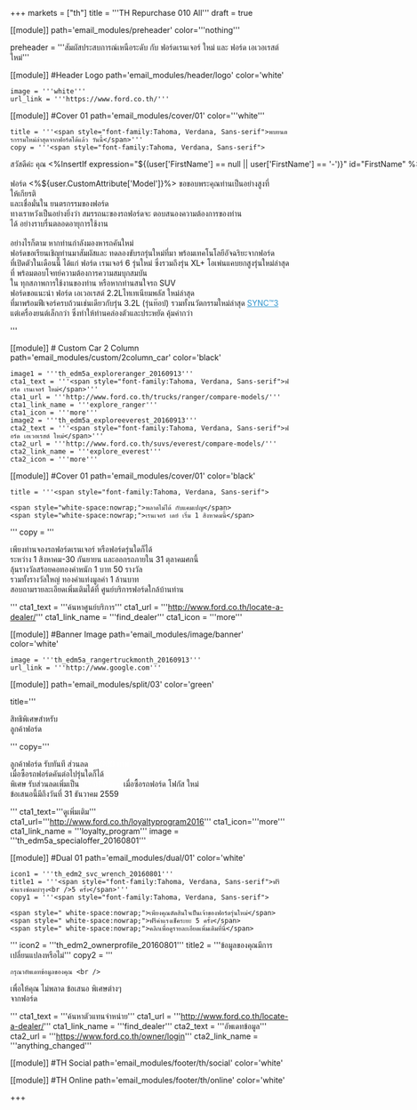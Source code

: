 +++
markets = ["th"]
title = '''TH Repurchase 010 All'''
draft = true

[[module]]
path='email_modules/preheader'
color='''nothing'''

preheader = '''<span style="font-family:Tahoma, Verdana, Sans-serif">สัมผัสประสบการณ์เหนือระดับ กับ ฟอร์ดเรนเจอร์ ใหม่ และ ฟอร์ด เอเวอเรสต์ ใหม่</span>'''

[[module]] #Header Logo
path='email_modules/header/logo'
color='white'

	image = '''white'''
	url_link = '''https://www.ford.co.th/'''

[[module]] #Cover 01
path='email_modules/cover/01'
color='''white'''

	title = '''<span style="font-family:Tahoma, Verdana, Sans-serif">พบยนตรกรรมใหม่ล่าสุดจากฟอร์ดได้แล้ว วันนี้</span>'''
	copy = '''<span style="font-family:Tahoma, Verdana, Sans-serif">

<span style="white-space:nowrap;">สวัสดีค่ะ คุณ <%InsertIf expression="${(user['FirstName'] == null || user['FirstName'] == '-')}" id="FirstName" %>ท่านลูกค้าฟอร์ด<%/InsertIf%> <%InsertElse%> <%${user['FirstName']}%> <%/InsertElse%></span><br /><br />
<span style="white-space:nowrap;">ฟอร์ด <%${user.CustomAttribute['Model']}%> ขอขอบพระคุณท่านเป็นอย่างสูง</span>ที่
<span style="white-space:nowrap;">ให้เกียรติ</span><br />
และเชื่อมั่นใน
<span style="white-space:nowrap;">ยนตรกรรมของฟอร์ด</span><br /> 
<span style="white-space:nowrap;">ทางเราหวังเป็นอย่างยิ่ง</span>ว่า
<span style="white-space:nowrap;">สมรรถนะของรถฟอร์ด</span>จะ
<span style="white-space:nowrap;">ตอบสนองความต้องการของท่าน</span><br />ได้
<span style="white-space:nowrap;">อย่างราบรื่นตลอดอายุการใช้งาน</span><br /><br />
<span style="white-space:nowrap;">อย่างไรก็ตาม</span>
<span style="white-space:nowrap;"> หากท่านกำลังมองหารถคันใหม่</span><br /> 
<span style="white-space:nowrap;"> ฟอร์ดขอเรียนเชิญท่านมาสัมผัส</span>และ
<span style="white-space:nowrap;">ทดลองขับรถรุ่นใหม่</span>ที่มา
<span style="white-space:nowrap;">พร้อมเทคโนโลยีอัจฉริยะจากฟอร์ด</span><br />
<span style="white-space:nowrap;">ที่เปิดตัวในเดือนนี้</span> 
<span style="white-space:nowrap;">ได้แก่</span> 
<span style="white-space:nowrap;">ฟอร์ด เรนเจอร์ 6	รุ่นใหม่</span> 
<span style="white-space:nowrap;">ซึ่งรวมถึงรุ่น XL+</span> 
<span style="white-space:nowrap;">โอเพ่นแคบยกสูงรุ่นใหม่ล่าสุด</span>ที่
<span style="white-space:nowrap;">พร้อมตอบโจทย์ความต้องการความสมบุกสมบัน</span><br />ใน
<span style="white-space:nowrap;">ทุกสภาพการใช้งานของท่าน</span> 
<span style="white-space:nowrap;">หรือหากท่านสนใจรถ SUV</span> <br />
<span style="white-space:nowrap;">ฟอร์ดขอแนะนำ ฟอร์ด เอเวอเรสต์ 2.2Lไทเทเนียมพลัส</span> 
<span style="white-space:nowrap;">ใหม่ล่าสุด</span> <br />
<span style="white-space:nowrap;">ที่มาพร้อมฟีเจอร์ครบถ้วนเช่นเดียวกับรุ่น 3.2L (รุ่นท๊อป)</span> 
<span style="white-space:nowrap;">รวมทั้งนวัตกรรมใหม่ล่าสุด</span> <a name="sync3" href="http://www.ford.co.th/engineering/sync/" style="color: #2d94cd; text-decoration: underline;">SYNC&trade;3</a><br /> 
<span style="white-space:nowrap;">แต่เครื่องยนต์เล็กกว่า</span> 
<span style="white-space:nowrap;">ซึ่งทำให้ท่านคล่องตัวและประหยัด</span> 
<span style="white-space:nowrap;">คุ้มค่ากว่า</span>

</span>'''

[[module]] # Custom Car 2 Column
path='email_modules/custom/2column_car'
color='black'

	image1 = '''th_edm5a_exploreranger_20160913'''
	cta1_text = '''<span style="font-family:Tahoma, Verdana, Sans-serif">ฟอร์ด เรนเจอร์ ใหม่</span>'''
	cta1_url = '''http://www.ford.co.th/trucks/ranger/compare-models/'''
	cta1_link_name = '''explore_ranger'''
	cta1_icon = '''more'''
	image2 = '''th_edm5a_exploreeverest_20160913'''
	cta2_text = '''<span style="font-family:Tahoma, Verdana, Sans-serif">ฟอร์ด เอเวอเรสต์ ใหม่</span>'''
	cta2_url = '''http://www.ford.co.th/suvs/everest/compare-models/'''
	cta2_link_name = '''explore_everest'''
	cta2_icon = '''more'''

[[module]] #Cover 01
path='email_modules/cover/01'
color='black'

	title = '''<span style="font-family:Tahoma, Verdana, Sans-serif">
	
	<span style="white-space:nowrap;">พลาดไม่ได้ กับแคมเปญ</span>
	<span style="white-space:nowrap;">เรนเจอร์ เดย์ เริ่ม 1 สิงหาคมนี้</span>
	
</span>'''
	copy = '''<span style="font-family:Tahoma, Verdana, Sans-serif">
	
<span style="white-space:nowrap;">เพียงท่านจองรถฟอร์ดเรนเจอร์</span> 
<span style="white-space:nowrap;">หรือฟอร์ดรุ่นใดก็ได้</span> <br />
<span style="white-space:nowrap;">ระหว่าง 1 สิงหาคม-30 กันยายน</span> 
<span style="white-space:nowrap;">และออกรถภายใน 31 ตุลาคมศกนี้</span> 
<span style="white-space:nowrap;">ลุ้นรางวัลสร้อยคอทองคำหนัก 1 บาท 50 รางวัล</span><br />
<span style="white-space:nowrap;">รวมทั้งรางวัลใหญ่</span> 
<span style="white-space:nowrap;">ทองคำแท่งมูลค่า 1 ล้านบาท</span><br />
<span style="white-space:nowrap;">สอบถามรายละเอียดเพิ่มเติม</span>ได้ที่
<span style="white-space:nowrap;">ศูนย์บริการฟอร์ดใกล้บ้านท่าน</span>

</span>'''
	cta1_text = '''<span style="font-family:Tahoma, Verdana, Sans-serif">ค้นหาศูนย์บริการ</span>'''
	cta1_url = '''http://www.ford.co.th/locate-a-dealer/'''
	cta1_link_name = '''find_dealer'''
	cta1_icon = '''more'''

[[module]] #Banner Image
path='email_modules/image/banner'
color='white'

	image = '''th_edm5a_rangertruckmonth_20160913'''
	url_link = '''http://www.google.com'''

[[module]]
path='email_modules/split/03'
color='green'

title='''<span style="font-family:Tahoma, Verdana, Sans-serif">

สิทธิพิเศษสำหรับ<br />ลูกค้าฟอร์ด

</span>'''
copy='''<span style="font-family:Tahoma, Verdana, Sans-serif">
	
ลูกค้าฟอร์ด รับทันที ส่วนลด 
<span style="color:#FFFFFF;">10,000 บาท</span><br /> 
<span style="white-space:nowrap;">เมื่อซื้อรถฟอร์ดคันต่อไปรุ่นใดก็ได้</span> <br />
<span style="white-space:nowrap;">พิเศษ รับส่วนลดเพิ่มเป็น <span style="color:#FFFFFF;">20,000 บาท</span></span> 
<span style="white-space:nowrap;">เมื่อซื้อรถฟอร์ด โฟกัส ใหม่</span> 
<span style="white-space:nowrap;">ข้อเสนอนี้มีถึงวันที่ 31 ธันวาคม 2559</span>
	
</span>'''
cta1_text='''<span style="font-family:Tahoma, Verdana, Sans-serif">ดูเพิ่มเติม</span></span>'''
cta1_url='''http://www.ford.co.th/loyaltyprogram2016'''
cta1_icon='''more'''
cta1_link_name = '''loyalty_program'''
image = '''th_edm5a_specialoffer_20160801'''

[[module]] #Dual 01
path='email_modules/dual/01'
color='white'

	icon1 = '''th_edm2_svc_wrench_20160801'''
	title1 = '''<span style="font-family:Tahoma, Verdana, Sans-serif">ฟรีค่าแรงซ่อมบำรุง<br />5 ครั้ง</span>'''
	copy1 = '''<span style="font-family:Tahoma, Verdana, Sans-serif">
	
	<span style=" white-space:nowrap;">เพียงคุณตัดสินใจเป็นเจ้าของฟอร์ดรุ่นใหม่</span> 
	<span style=" white-space:nowrap;">ฟรีค่าแรงเช็คระยะ 5 ครั้ง</span> 
	<span style=" white-space:nowrap;">คลิกเพื่อดูรายละเอียดเพิ่มเติมที่นี่</span>
	
</span>'''
	icon2 = '''th_edm2_ownerprofile_20160801'''
	title2 = '''<span style="font-family:Tahoma, Verdana, Sans-serif">ข้อมูลของคุณมีการ<br />เปลี่ยนแปลงหรือไม่</span>'''
	copy2 = '''<span style="font-family:Tahoma, Verdana, Sans-serif">
	
	กรุณาอัพเดทข้อมูลของคุณ <br />
<span style=" white-space:nowrap;">เพื่อให้คุณ</span>
<span style=" white-space:nowrap;">ไม่พลาด</span>
<span style=" white-space:nowrap;">ข้อเสนอ</span>
<span style=" white-space:nowrap;">พิเศษ</span>ต่างๆ <br />
<span style=" white-space:nowrap;">จากฟอร์ด
	
</span>'''
	cta1_text = '''<span style="font-family:Tahoma, Verdana, Sans-serif">ค้นหาตัวแทนจำหน่าย</span>'''
	cta1_url = '''http://www.ford.co.th/locate-a-dealer/'''
	cta1_link_name = '''find_dealer'''
	cta2_text = '''<span style="font-family:Tahoma, Verdana, Sans-serif">อัพเดทข้อมูล</span>'''
	cta2_url = '''https://www.ford.co.th/owner/login'''
	cta2_link_name = '''anything_changed'''


[[module]] #TH Social
path='email_modules/footer/th/social'
color='white'

[[module]] #TH Online
path='email_modules/footer/th/online'
color='white'

+++